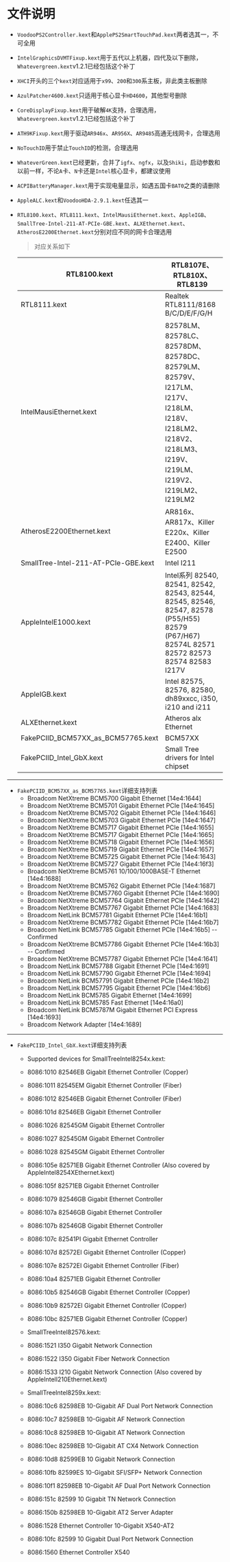# 文件说明

- `VoodooPS2Controller.kext`和`ApplePS2SmartTouchPad.kext`两者选其一，不可全用
- `IntelGraphicsDVMTFixup.kext`用于五代以上机器，四代及以下删除，`Whatevergreen.kext`v1.2.1已经包括这个补丁
- `XHCI`开头的三个`kext`对应适用于`x99`、`200`和`300`系主板，非此类主板删除
- `AzulPatcher4600.kext`只适用于核心显卡`HD4600`，其他型号删除
- `CoreDisplayFixup.kext`用于破解`4K`支持，合理选用，`Whatevergreen.kext`v1.2.1已经包括这个补丁
- `ATH9KFixup.kext`用于驱动`AR946x`、`AR956X`、`AR9485`高通无线网卡，合理选用
- `NoTouchID`用于禁止`TouchID`的检测，合理选用
- `WhateverGreen.kext`已经更新，合并了`igfx`、`ngfx`，以及`Shiki`，启动参数和以前一样，不论`A`卡、`N`卡还是`Intel`核心显卡，都建议使用
- `ACPIBatteryManager.kext`用于实现电量显示，如遇五国卡`BAT0`之类的请删除
- `AppleALC.kext`和`VoodooHDA-2.9.1.kext`任选其一
- `RTL8100.kext`、`RTL8111.kext`、`IntelMausiEthernet.kext`、`AppleIGB`、`SmallTree-Intel-211-AT-PCIe-GBE.kext`、`ALXEthernet.kext`、`AtherosE2200Ethernet.kext`分别对应不同的网卡合理选用

    > 对应关系如下
    
    | RTL8100.kext | RTL8107E、RTL810X、RTL8139 |
    | --- | --- |
    | RTL8111.kext | Realtek RTL8111/8168 B/C/D/E/F/G/H |
    | IntelMausiEthernet.kext | 82578LM、82578LC、82578DM、82578DC、82579LM、82579V、I217LM、I217V、I218LM、I218V、I218LM2、I218V2、I218LM3、I219V、I219LM、I219V2、I219LM2、I219LM2  |
    | AtherosE2200Ethernet.kext | AR816x、AR817x、Killer E220x、Killer E2400、Killer E2500  |
    |SmallTree-Intel-211-AT-PCIe-GBE.kext  |  Intel I211|
    | AppleIntelE1000.kext | Intel系列 82540, 82541, 82542, 82543, 82544, 82545, 82546, 82547, 82578 (P55/H55)  82579 (P67/H67) 82574L 82571 82572 82573 82574 82583 I217V |
    | AppleIGB.kext | Intel 82575, 82576, 82580, dh89xxcc, i350, i210 and i211 |
    | ALXEthernet.kext | Atheros alx Ethernet |
    | FakePCIID_BCM57XX_as_BCM57765.kext | BCM57XX |
    | FakePCIID_Intel_GbX.kext | Small Tree drivers for Intel chipset |
    
----

- `FakePCIID_BCM57XX_as_BCM57765.kext`详细支持列表
  - Broadcom NetXtreme BCM5700 Gigabit Ethernet [14e4:1644]
  - Broadcom NetXtreme BCM5701 Gigabit Ethernet PCIe [14e4:1645]
  - Broadcom NetXtreme BCM5702 Gigabit Ethernet PCIe [14e4:1646]
  - Broadcom NetXtreme BCM5703 Gigabit Ethernet PCIe [14e4:1647]
  - Broadcom NetXtreme BCM5717 Gigabit Ethernet PCIe [14e4:1655]
  - Broadcom NetXtreme BCM5717 Gigabit Ethernet PCIe [14e4:1665]
  - Broadcom NetXtreme BCM5718 Gigabit Ethernet PCIe [14e4:1656]
  - Broadcom NetXtreme BCM5719 Gigabit Ethernet PCIe [14e4:1657]
  - Broadcom NetXtreme BCM5725 Gigabit Ethernet PCIe [14e4:1643]
  - Broadcom NetXtreme BCM5727 Gigabit Ethernet PCIe [14e4:16f3]
  - Broadcom NetXtreme BCM5761 10/100/1000BASE-T Ethernet [14e4:1688]
  - Broadcom NetXtreme BCM5762 Gigabit Ethernet PCIe [14e4:1687]
  - Broadcom NetXtreme BCM57760 Gigabit Ethernet PCIe [14e4:1690]
  - Broadcom NetXtreme BCM57764 Gigabit Ethernet PCIe [14e4:1642]
  - Broadcom NetXtreme BCM57767 Gigabit Ethernet PCIe [14e4:1683]
  - Broadcom NetLink BCM57781 Gigabit Ethernet PCIe [14e4:16b1]
  - Broadcom NetXtreme BCM57782 Gigabit Ethernet PCIe [14e4:16b7]
  - Broadcom NetLink BCM57785 Gigabit Ethernet PCIe [14e4:16b5] -- Confirmed
  - Broadcom NetXtreme BCM57786 Gigabit Ethernet PCIe [14e4:16b3] -- Confirmed
  - Broadcom NetXtreme BCM57787 Gigabit Ethernet PCIe [14e4:1641]
  - Broadcom NetLink BCM57788 Gigabit Ethernet PCIe [14e4:1691]
  - Broadcom NetLink BCM57790 Gigabit Ethernet PCIe [14e4:1694]
  - Broadcom NetLink BCM57791 Gigabit Ethernet PCIe [14e4:16b2]
  - Broadcom NetLink BCM57795 Gigabit Ethernet PCIe [14e4:16b6]
  - Broadcom NetLink BCM5785 Gigabit Ethernet [14e4:1699]
  - Broadcom NetLink BCM5785 Fast Ethernet [14e4:16a0]
  - Broadcom NetLink BCM5787M Gigabit Ethernet PCI Express [14e4:1693]
  - Broadcom Network Adapter [14e4:1689]

----

- `FakePCIID_Intel_GbX.kext`详细支持列表
  - Supported devices for SmallTreeIntel8254x.kext:
  - 8086:1010 82546EB Gigabit Ethernet Controller (Copper)
  - 8086:1011 82545EM Gigabit Ethernet Controller (Fiber)
  - 8086:1012 82546EB Gigabit Ethernet Controller (Fiber)
  - 8086:101d 82546EB Gigabit Ethernet Controller
  - 8086:1026 82545GM Gigabit Ethernet Controller
  - 8086:1027 82545GM Gigabit Ethernet Controller
  - 8086:1028 82545GM Gigabit Ethernet Controller
  - 8086:105e 82571EB Gigabit Ethernet Controller (Also covered by AppleIntel8254XEthernet.kext)
  - 8086:105f 82571EB Gigabit Ethernet Controller
  - 8086:1079 82546GB Gigabit Ethernet Controller
  - 8086:107a 82546GB Gigabit Ethernet Controller
  - 8086:107b 82546GB Gigabit Ethernet Controller
  - 8086:107c 82541PI Gigabit Ethernet Controller
  - 8086:107d 82572EI Gigabit Ethernet Controller (Copper)
  - 8086:107e 82572EI Gigabit Ethernet Controller (Fiber)
  - 8086:10a4 82571EB Gigabit Ethernet Controller
  - 8086:10b5 82546GB Gigabit Ethernet Controller (Copper)
  - 8086:10b9 82572EI Gigabit Ethernet Controller (Copper)
  - 8086:10bc 82571EB Gigabit Ethernet Controller (Copper)

  - SmallTreeIntel82576.kext:
  - 8086:1521 I350 Gigabit Network Connection
  - 8086:1522 I350 Gigabit Fiber Network Connection
  - 8086:1533 I210 Gigabit Network Connection (Also covered by AppleIntelI210Ethernet.kext)

  - SmallTreeIntel8259x.kext:
  - 8086:10c6 82598EB 10-Gigabit AF Dual Port Network Connection
  - 8086:10c7 82598EB 10-Gigabit AF Network Connection
  - 8086:10c8 82598EB 10-Gigabit AT Network Connection
  - 8086:10ec 82598EB 10-Gigabit AT CX4 Network Connection
  - 8086:10d8 82599EB 10 Gigabit Network Connection
  - 8086:10fb 82599ES 10-Gigabit SFI/SFP+ Network Connection
  - 8086:10f1 82598EB 10-Gigabit AF Dual Port Network Connection
  - 8086:151c 82599 10 Gigabit TN Network Connection
  - 8086:150b 82598EB 10-Gigabit AT2 Server Adapter
  - 8086:1528 Ethernet Controller 10-Gigabit X540-AT2
  - 8086:10fc 82599 10 Gigabit Dual Port Network Connection
  - 8086:1560 Ethernet Controller X540

